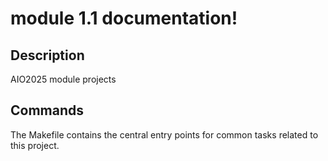# module 1.1 documentation!

## Description

AIO2025 module projects

## Commands

The Makefile contains the central entry points for common tasks related to this project.

